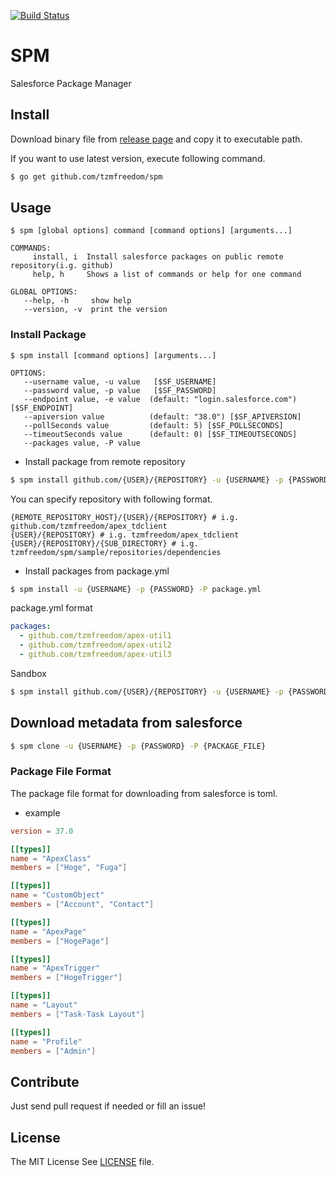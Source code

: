 [![Build Status](https://travis-ci.org/tzmfreedom/spm.svg?branch=master)](https://travis-ci.org/tzmfreedom/spm)

# SPM

Salesforce Package Manager

## Install

Download binary file from [release page](https://github.com/tzmfreedom/spm/releases) and copy it to executable path.

If you want to use latest version, execute following command.

```bash
$ go get github.com/tzmfreedom/spm
```

## Usage

```
$ spm [global options] command [command options] [arguments...]

COMMANDS:
     install, i  Install salesforce packages on public remote repository(i.g. github)
     help, h     Shows a list of commands or help for one command

GLOBAL OPTIONS:
   --help, -h     show help
   --version, -v  print the version
```

### Install Package
```
$ spm install [command options] [arguments...]

OPTIONS:
   --username value, -u value   [$SF_USERNAME]
   --password value, -p value   [$SF_PASSWORD]
   --endpoint value, -e value  (default: "login.salesforce.com") [$SF_ENDPOINT]
   --apiversion value          (default: "38.0") [$SF_APIVERSION]
   --pollSeconds value         (default: 5) [$SF_POLLSECONDS]
   --timeoutSeconds value      (default: 0) [$SF_TIMEOUTSECONDS]
   --packages value, -P value
```

* Install package from remote repository

```bash
$ spm install github.com/{USER}/{REPOSITORY} -u {USERNAME} -p {PASSWORD}
```

You can specify repository with following format.
```
{REMOTE_REPOSITORY_HOST}/{USER}/{REPOSITORY} # i.g. github.com/tzmfreedom/apex_tdclient
{USER}/{REPOSITORY} # i.g. tzmfreedom/apex_tdclient
{USER}/{REPOSITORY}/{SUB_DIRECTORY} # i.g. tzmfreedom/spm/sample/repositories/dependencies
```


* Install packages from package.yml
```bash
$ spm install -u {USERNAME} -p {PASSWORD} -P package.yml
```

package.yml format

```yaml
packages:
  - github.com/tzmfreedom/apex-util1
  - github.com/tzmfreedom/apex-util2
  - github.com/tzmfreedom/apex-util3
```

Sandbox

```bash
$ spm install github.com/{USER}/{REPOSITORY} -u {USERNAME} -p {PASSWORD} -e test.salesforce.com
```

## Download metadata from salesforce

```bash
$ spm clone -u {USERNAME} -p {PASSWORD} -P {PACKAGE_FILE}
```

### Package File Format

The package file format for downloading from salesforce is toml.

* example
```toml
version = 37.0

[[types]]
name = "ApexClass"
members = ["Hoge", "Fuga"]

[[types]]
name = "CustomObject"
members = ["Account", "Contact"]

[[types]]
name = "ApexPage"
members = ["HogePage"]

[[types]]
name = "ApexTrigger"
members = ["HogeTrigger"]

[[types]]
name = "Layout"
members = ["Task-Task Layout"]

[[types]]
name = "Profile"
members = ["Admin"]
```

## Contribute

Just send pull request if needed or fill an issue!

## License

The MIT License See [LICENSE](https://github.com/tzmfreedom/spm/blob/master/LICENSE) file.